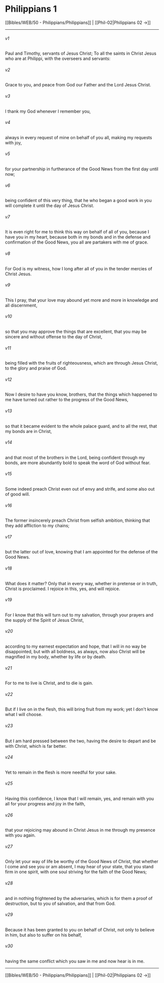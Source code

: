 # Philippians 1

[[Bibles/WEB/50 - Philippians/Philippians]] | [[Phil-02|Philippians 02 →]]
***



###### v1 
Paul and Timothy, servants of Jesus Christ; To all the saints in Christ Jesus who are at Philippi, with the overseers and servants: 

###### v2 
Grace to you, and peace from God our Father and the Lord Jesus Christ. 

###### v3 
I thank my God whenever I remember you, 

###### v4 
always in every request of mine on behalf of you all, making my requests with joy, 

###### v5 
for your partnership in furtherance of the Good News from the first day until now; 

###### v6 
being confident of this very thing, that he who began a good work in you will complete it until the day of Jesus Christ. 

###### v7 
It is even right for me to think this way on behalf of all of you, because I have you in my heart, because both in my bonds and in the defense and confirmation of the Good News, you all are partakers with me of grace. 

###### v8 
For God is my witness, how I long after all of you in the tender mercies of Christ Jesus. 

###### v9 
This I pray, that your love may abound yet more and more in knowledge and all discernment, 

###### v10 
so that you may approve the things that are excellent, that you may be sincere and without offense to the day of Christ, 

###### v11 
being filled with the fruits of righteousness, which are through Jesus Christ, to the glory and praise of God. 

###### v12 
Now I desire to have you know, brothers, that the things which happened to me have turned out rather to the progress of the Good News, 

###### v13 
so that it became evident to the whole palace guard, and to all the rest, that my bonds are in Christ, 

###### v14 
and that most of the brothers in the Lord, being confident through my bonds, are more abundantly bold to speak the word of God without fear. 

###### v15 
Some indeed preach Christ even out of envy and strife, and some also out of good will. 

###### v16 
The former insincerely preach Christ from selfish ambition, thinking that they add affliction to my chains; 

###### v17 
but the latter out of love, knowing that I am appointed for the defense of the Good News. 

###### v18 
What does it matter? Only that in every way, whether in pretense or in truth, Christ is proclaimed. I rejoice in this, yes, and will rejoice. 

###### v19 
For I know that this will turn out to my salvation, through your prayers and the supply of the Spirit of Jesus Christ, 

###### v20 
according to my earnest expectation and hope, that I will in no way be disappointed, but with all boldness, as always, now also Christ will be magnified in my body, whether by life or by death. 

###### v21 
For to me to live is Christ, and to die is gain. 

###### v22 
But if I live on in the flesh, this will bring fruit from my work; yet I don't know what I will choose. 

###### v23 
But I am hard pressed between the two, having the desire to depart and be with Christ, which is far better. 

###### v24 
Yet to remain in the flesh is more needful for your sake. 

###### v25 
Having this confidence, I know that I will remain, yes, and remain with you all for your progress and joy in the faith, 

###### v26 
that your rejoicing may abound in Christ Jesus in me through my presence with you again. 

###### v27 
Only let your way of life be worthy of the Good News of Christ, that whether I come and see you or am absent, I may hear of your state, that you stand firm in one spirit, with one soul striving for the faith of the Good News; 

###### v28 
and in nothing frightened by the adversaries, which is for them a proof of destruction, but to you of salvation, and that from God. 

###### v29 
Because it has been granted to you on behalf of Christ, not only to believe in him, but also to suffer on his behalf, 

###### v30 
having the same conflict which you saw in me and now hear is in me.

***
[[Bibles/WEB/50 - Philippians/Philippians]] | [[Phil-02|Philippians 02 →]]
